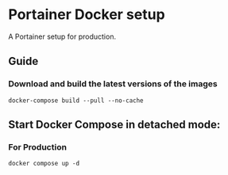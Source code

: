 
# Portainer Docker setup
A Portainer setup for production.

## Guide

### Download and build the latest versions of the images
```docker-compose build --pull --no-cache```

## Start Docker Compose in detached mode:

### For Production
```docker compose up -d```


